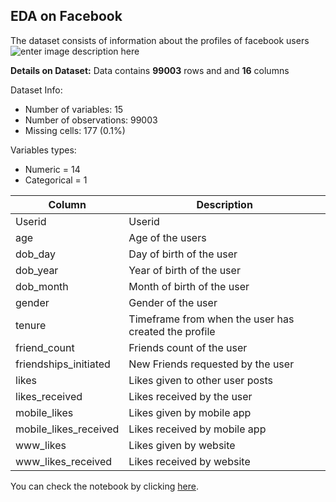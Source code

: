 ## EDA on Facebook
The dataset consists of information about the profiles of facebook users
![enter image description here](https://assets.wordstream.com/s3fs-public/styles/simple_image/public/images/facebook-logo-stats-2018.png?xnmV_wKuqClXX297l4IsIMmIYZJZrktk&itok=NuRNkmk0)

**Details on Dataset:**
Data contains **99003** rows and  and **16** columns

Dataset Info:
-   Number of variables: 15
-   Number of observations: 99003
-   Missing cells: 177 (0.1%)

Variables types:
-   Numeric = 14
-   Categorical = 1

| Column | Description | 
|--|--|
|Userid| Userid|
|age| Age of the users |
|dob_day| Day of birth of the user|
|dob_year|Year of birth of the user |
|dob_month| Month of birth of the user|
|gender| Gender of the user |
|tenure| Timeframe from when the user has created the profile |
|friend_count| Friends count of the user |
|friendships_initiated| New Friends requested by the user|
|likes| Likes given to other user posts |
|likes_received| Likes received by the user |
|mobile_likes| Likes given by mobile app|
|mobile_likes_received| Likes received by mobile app|
|www_likes| Likes given by website|
|www_likes_received| Likes received by website|

You can check the notebook by clicking [here](https://github.com/Dheeraj-Soni-Blr/EDA-on-Facebook/blob/main/dheerajlaksh@gmail.com.ipynb).
